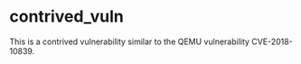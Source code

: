 # contrived_vuln

This is a contrived vulnerability similar to the QEMU vulnerability
CVE-2018-10839.
